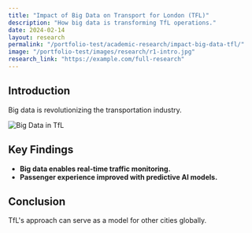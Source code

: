 ```yaml
---
title: "Impact of Big Data on Transport for London (TFL)"
description: "How big data is transforming TfL operations."
date: 2024-02-14
layout: research
permalink: "/portfolio-test/academic-research/impact-big-data-tfl/"
image: "/portfolio-test/images/research/r1-intro.jpg"
research_link: "https://example.com/full-research"
---
```


## Introduction
Big data is revolutionizing the transportation industry.

![Big Data in TfL](/portfolio-test/images/research/r1-intro.jpg)

## Key Findings
- **Big data enables real-time traffic monitoring.**
- **Passenger experience improved with predictive AI models.**

## Conclusion
TfL's approach can serve as a model for other cities globally.
